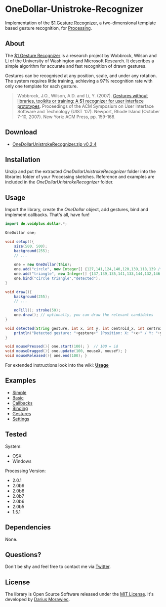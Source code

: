# OneDollar-Unistroke-Recognizer

Implementation of the [$1 Gesture Recognizer](http://depts.washington.edu/aimgroup/proj/dollar/), a two-dimensional template based gesture recognition, for [Processing](http://processing.org/).


## About

The [$1 Gesture Recognizer](http://depts.washington.edu/aimgroup/proj/dollar/) is a research project by Wobbrock, Wilson and Li of the University of Washington and Microsoft Research. It describes a simple algorithm for accurate and fast recognition of drawn gestures.

Gestures can be recognised at any position, scale, and under any rotation. The system requires little training, achieving a 97% recognition rate with only one template for each gesture.

> Wobbrock, J.O., Wilson, A.D. and Li, Y. (2007). [Gestures without libraries, toolkits or training: A $1 recognizer for user interface prototypes](http://faculty.washington.edu/wobbrock/pubs/uist-07.1.pdf). Proceedings of the ACM Symposium on User Interface Software and Technology (UIST '07). Newport, Rhode Island (October 7-10, 2007). New York: ACM Press, pp. 159-168.


## Download

* [OneDollarUnistrokeRecognizer.zip v0.2.4](https://raw.github.com/voidplus/onedollar-unistroke-recognizer/master/download/OneDollarUnistrokeRecognizer.zip)


## Installation

Unzip and put the extracted *OneDollarUnistrokeRecognizer* folder into the libraries folder of your Processing sketches. Reference and examples are included in the *OneDollarUnistrokeRecognizer* folder.


## Usage


Import the library, create the *OneDollar* object, add gestures, bind and implement callbacks. That's all, have fun!

```java
import de.voidplus.dollar.*;

OneDollar one;

void setup(){
    size(500, 500);
    background(255);
    // ...
    
    one = new OneDollar(this);
    one.add("circle", new Integer[] {127,141,124,140,120,139,118,139 /* ... */ });
    one.add("triangle", new Integer[] {137,139,135,141,133,144,132,146 /* ... */ });
    one.bind("circle triangle","detected");
}

void draw(){
    background(255);
    // ...
    
    noFill(); stroke(50);
	one.draw(); // optionally, you can draw the relevant candidates
}

void detected(String gesture, int x, int y, int centroid_x, int centroid_y){
	println("Detected gesture: "+gesture+" (Position: X: "+x+" / Y: "+y+", Centroid: X: "+centroid_x+" / Y: "+centroid_y+")");
}

void mousePressed(){ one.start(100); }  // 100 = id
void mouseDragged(){ one.update(100, mouseX, mouseY); }
void mouseReleased(){ one.end(100); }
```

For extended instructions look into the wiki: [**Usage**](https://github.com/voidplus/onedollar-unistroke-recognizer/wiki/Usage)


## Examples

* [Simple](https://github.com/voidplus/onedollar-unistroke-recognizer/blob/master/examples/e0_simple/e0_simple.pde)
* [Basic](https://github.com/voidplus/onedollar-unistroke-recognizer/blob/master/examples/e1_basic/e1_basic.pde)
* [Callbacks](https://github.com/voidplus/onedollar-unistroke-recognizer/blob/master/examples/e2_several_callbacks/e2_several_callbacks.pde)
* [Binding](https://github.com/voidplus/onedollar-unistroke-recognizer/blob/master/examples/e3_local_binding/e3_local_binding.pde)
* [Gestures](https://github.com/voidplus/onedollar-unistroke-recognizer/blob/master/examples/e4_more_gestures/e4_more_gestures.pde)
* [Settings](https://github.com/voidplus/onedollar-unistroke-recognizer/blob/master/examples/e5_settings/e5_settings.pde)

<!--

With dependencies:

* [LeapMotion](https://github.com/voidplus/onedollar-unistroke-recognizer/blob/master/examples/e6_leapmotion/e6_leapmotion.pde) with [https://github.com/voidplus/leap-motion-processing](https://github.com/voidplus/leap-motion-processing)

-->

## Tested

System:

* OSX
* Windows

Processing Version:

* 2.0.1
* 2.0b9
* 2.0b8
* 2.0b7
* 2.0b6
* 2.0b5
* 1.5.1




## Dependencies

None.


## Questions?

Don't be shy and feel free to contact me via [Twitter](http://twitter.voidplus.de).


## License

The library is Open Source Software released under the [MIT License](https://raw.github.com/voidplus/onedollar-unistroke-recognizer/master/MIT-LICENSE.txt). It's developed by [Darius Morawiec](http://voidplus.de).
